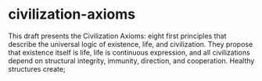 # civilization-axioms
This draft presents the Civilization Axioms: eight first principles that describe the universal logic of existence, life, and civilization. They propose that existence itself is life, life is continuous expression, and all civilizations depend on structural integrity, immunity, direction, and cooperation. Healthy structures create; 
